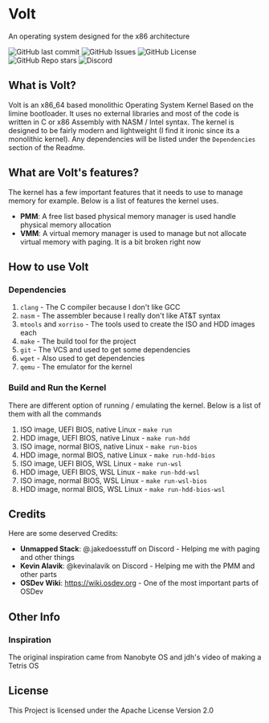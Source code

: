 # Volt
An operating system designed for the x86 architecture

![GitHub last commit](https://img.shields.io/github/last-commit/volartrix/volt?style=for-the-badge&logo=git)
![GitHub Issues ](https://img.shields.io/github/issues/volartrix/volt?style=for-the-badge&logo=github)
![GitHub License](https://img.shields.io/github/license/volartrix/volt?style=for-the-badge&logo=apache)
![GitHub Repo stars](https://img.shields.io/github/stars/volartrix/volt?style=for-the-badge&logo=github)
![Discord](https://img.shields.io/discord/1177845304373039234?style=for-the-badge&logo=discord&label=Discord)

## What is Volt?
Volt is an x86_64 based monolithic Operating System Kernel Based on the limine bootloader. It uses no external libraries and most of the code is written in C or x86 Assembly with NASM / Intel syntax. The kernel is designed to be fairly modern and lightweight (I find it ironic since its a monolithic kernel). Any dependencies will be listed under the `Dependencies` section of the Readme.

## What are Volt's features?
The kernel has a few important features that it needs to use to manage memory for example. Below is a list of features the kernel uses.

* **PMM**: A free list based physical memory manager is used handle physical memory allocation
* **VMM**: A virtual memory manager is used to manage but not allocate virtual memory with paging. It is a bit broken right now

## How to use Volt
### Dependencies
1. `clang` - The C compiler because I don't like GCC
2. `nasm` - The assembler because I really don't like AT&T syntax
3. `mtools` and `xorriso` - The tools used to create the ISO and HDD images each
4. `make` - The build tool for the project
5. `git` - The VCS and used to get some dependencies 
6. `wget` - Also used to get dependencies
7. `qemu` - The emulator for the kernel

### Build and Run the Kernel
There are different option of running / emulating the kernel. Below is a list of them with all the commands
1. ISO image, UEFI BIOS, native Linux - `make run`
2. HDD image, UEFI BIOS, native Linux - `make run-hdd`
3. ISO image, normal BIOS, native Linux - `make run-bios`
4. HDD image, normal BIOS, native Linux - `make run-hdd-bios`
5. ISO image, UEFI BIOS, WSL Linux - `make run-wsl`
6. HDD image, UEFI BIOS, WSL Linux - `make run-hdd-wsl`
7. ISO image, normal BIOS, WSL Linux - `make run-wsl-bios`
8. HDD image, normal BIOS, WSL Linux - `make run-hdd-bios-wsl`

## Credits
Here are some deserved Credits:
* **Unmapped Stack**: @.jakedoesstuff on Discord - Helping me with paging and other things
* **Kevin Alavik**: @kevinalavik on Discord - Helping me with the PMM and other parts
* **OSDev Wiki**: https://wiki.osdev.org - One of the most important parts of OSDev

## Other Info
### Inspiration
The original inspiration came from Nanobyte OS and jdh's video of making a Tetris OS

## License
This Project is licensed under the Apache License Version 2.0